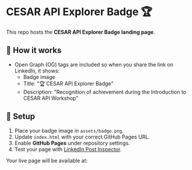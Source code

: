 # CESAR API Explorer Badge 🏆

This repo hosts the **CESAR API Explorer Badge landing page**.

## 🚀 How it works
- Open Graph (OG) tags are included so when you share the link on LinkedIn, it shows:
  - Badge image
  - Title: "🏆 CESAR API Explorer Badge"
  - Description: "Recognition of achievement during the Introduction to CESAR API Workshop"

## 🔧 Setup
1. Place your badge image in `assets/badge.png`.
2. Update `index.html` with your correct GitHub Pages URL.
3. Enable **GitHub Pages** under repository settings.
4. Test your page with [LinkedIn Post Inspector](https://www.linkedin.com/post-inspector/).

Your live page will be available at:
